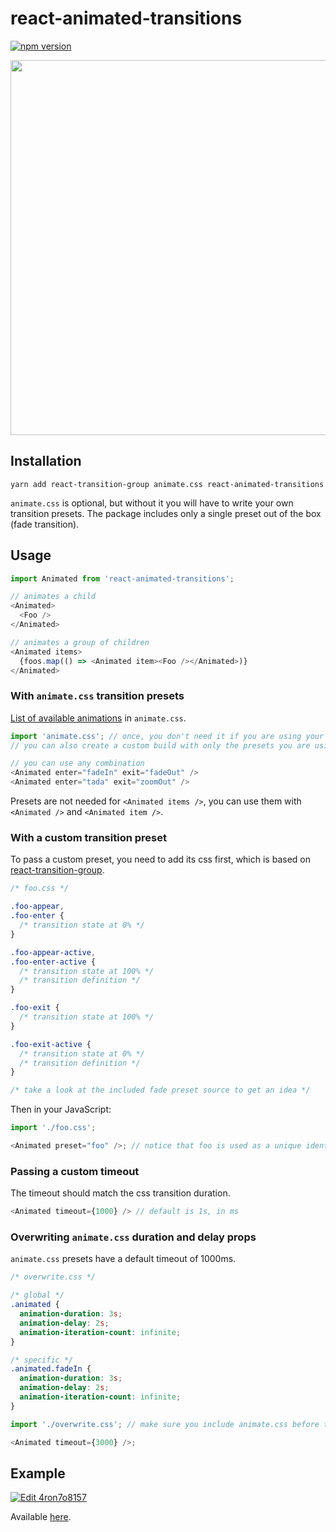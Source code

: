 # react-animated-transitions

[![npm version](https://badge.fury.io/js/react-animated-transitions.svg)](https://badge.fury.io/js/react-animated-transitions)

<img src="https://raw.githubusercontent.com/sonaye/react-animated-transitions/master/demo.gif" width="600">

## Installation

`yarn add react-transition-group animate.css react-animated-transitions`

`animate.css` is optional, but without it you will have to write your own transition presets. The package includes only a single preset out of the box (fade transition).

## Usage

```javascript
import Animated from 'react-animated-transitions';

// animates a child
<Animated>
  <Foo />
</Animated>

// animates a group of children
<Animated items>
  {foos.map(() => <Animated item><Foo /></Animated>)}
</Animated>
```

### With `animate.css` transition presets

[List of available animations](https://github.com/daneden/animate.css/blob/master/animate-config.json) in `animate.css`.

```javascript
import 'animate.css'; // once, you don't need it if you are using your custom presets
// you can also create a custom build with only the presets you are using

// you can use any combination
<Animated enter="fadeIn" exit="fadeOut" />
<Animated enter="tada" exit="zoomOut" />
```

Presets are not needed for `<Animated items />`, you can use them with `<Animated />` and `<Animated item />`.

### With a custom transition preset

To pass a custom preset, you need to add its css first, which is based on [react-transition-group](https://github.com/reactjs/react-transition-group).

```css
/* foo.css */

.foo-appear,
.foo-enter {
  /* transition state at 0% */
}

.foo-appear-active,
.foo-enter-active {
  /* transition state at 100% */
  /* transition definition */
}

.foo-exit {
  /* transition state at 100% */
}

.foo-exit-active {
  /* transition state at 0% */
  /* transition definition */
}

/* take a look at the included fade preset source to get an idea */
```

Then in your JavaScript:

```javascript
import './foo.css';

<Animated preset="foo" />; // notice that foo is used as a unique identifier in the css
```

### Passing a custom timeout

The timeout should match the css transition duration.

```javascript
<Animated timeout={1000} /> // default is 1s, in ms
```

### Overwriting `animate.css` duration and delay props

`animate.css` presets have a default timeout of 1000ms.

```css
/* overwrite.css */

/* global */
.animated {
  animation-duration: 3s;
  animation-delay: 2s;
  animation-iteration-count: infinite;
}

/* specific */
.animated.fadeIn {
  animation-duration: 3s;
  animation-delay: 2s;
  animation-iteration-count: infinite;
}
```

```javascript
import './overwrite.css'; // make sure you include animate.css before this line

<Animated timeout={3000} />;
```

## Example

[![Edit 4ron7o8157](https://codesandbox.io/static/img/play-codesandbox.svg)](https://codesandbox.io/s/4ron7o8157)

Available [here](https://github.com/sonaye/react-animated-transitions/tree/master/src/example).
